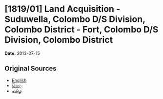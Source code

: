# [1819/01] Land Acquisition - Suduwella, Colombo D/S Division, Colombo District - Fort, Colombo D/S Division, Colombo District

**Date:** 2013-07-15

## Original Sources

- [English](https://documents.gov.lk/view/extra-gazettes/2013/7/1819-01_E.pdf)
- [සිංහල](https://documents.gov.lk/view/extra-gazettes/2013/7/1819-01_S.pdf)
- [தமிழ்](https://documents.gov.lk/view/extra-gazettes/2013/7/1819-01_T.pdf)
